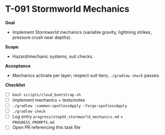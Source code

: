 # T-091 Stormworld Mechanics

**Goal**
- Implement Stormworld mechanics (variable gravity, lightning strikes, pressure crush near depths).

**Scope**
- Hazard/mechanic systems, suit checks.

**Acceptance**
- Mechanics activate per layer; respect suit tiers; `./gradlew check` passes.

**Checklist**
- [ ] `bash scripts/cloud_bootstrap.sh`
- [ ] Implement mechanics + tests/notes
- [ ] `./gradlew :common:spotlessApply :forge:spotlessApply`
- [ ] `./gradlew check`
- [ ] Log entry `progress/stepXX_stormworld_mechanics.md` + `PROGRESS_PROMPTS.md`
- [ ] Open PR referencing this task file
